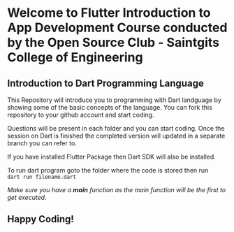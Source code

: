 # Welcome to Flutter Introduction to App Development Course conducted by the Open Source Club - Saintgits College of Engineering
  
## Introduction to Dart Programming Language
This Repository will introduce you to programming with Dart landguage by showing some of the basic concepts of the language. You can fork this repository to your github account and start coding. 
  
Questions will be present in each folder and you can start coding. 
Once the session on Dart is finished the completed version will updated in a separate branch you can refer to.  
  
If you have installed Flutter Package then Dart SDK will also be installed.  
  
To run dart program goto the folder where the code is stored then run  
    `dart run filename.dart`  
  
*Make sure you have a **main** function as the main function will be the first to get executed.*  
## Happy Coding!  